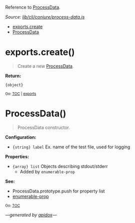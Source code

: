 Reference to [ProcessData](#processdata).

_Source: [lib/cli/conjure/process-data.js](../lib/cli/conjure/process-data.js)_

<a name="tableofcontents"></a>

- <a name="toc_exports"></a>[exports.create](#exportscreate)
- <a name="toc_processdata"></a>[ProcessData](#processdata)

<a name="exports"></a>

# exports.create()

> Create a new [ProcessData](#processdata).

**Return:**

`{object}`

<sub>Go: [TOC](#tableofcontents) | [exports](#toc_exports)</sub>

# ProcessData()

> ProcessData constructor.

**Configuration:**

- `{string} label` Ex. name of the test file, used for logging

**Properties:**

- `{array} list` Objects describing stdout/stderr
  - Added by `enumerable-prop`

**See:**

- ProcessData.prototype.push for property list
- [enumerable-prop](https://github.com/codeactual/enumerable-prop)

<sub>Go: [TOC](#tableofcontents)</sub>

_&mdash;generated by [apidox](https://github.com/codeactual/apidox)&mdash;_
